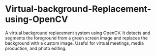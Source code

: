 # Virtual-background-Replacement-using-OpenCV
 A virtual background replacement system using OpenCV. It detects and segments the foreground from a green screen image and replaces the background with a custom image. Useful for virtual meetings, media production, and photo editing.
